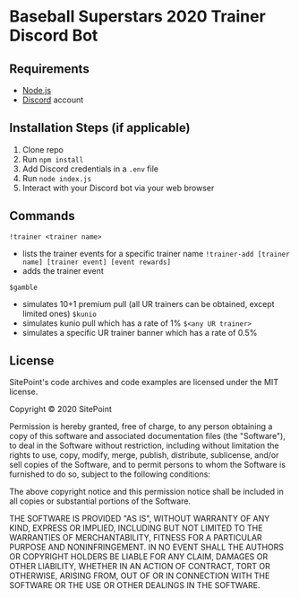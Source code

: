 # Baseball Superstars 2020 Trainer Discord Bot

## Requirements

- [Node.js](http://nodejs.org/)
- [Discord](https://discordapp.com/) account

## Installation Steps (if applicable)

1. Clone repo
2. Run `npm install`
3. Add Discord credentials in a `.env` file
3. Run `node index.js`
4. Interact with your Discord bot via your web browser

## Commands
`!trainer <trainer name>`
  - lists the trainer events for a specific trainer name
`!trainer-add [trainer name] [trainer event] [event rewards]`
  - adds the trainer event

`$gamble`
  - simulates 10+1 premium pull (all UR trainers can be obtained, except limited ones)
`$kunio`
   - simulates kunio pull which has a rate of 1%
`$<any UR trainer>`
   - simulates a specific UR trainer banner which has a rate of 0.5%  


## License

SitePoint's code archives and code examples are licensed under the MIT license.

Copyright © 2020 SitePoint

Permission is hereby granted, free of charge, to any person obtaining a copy of this software and associated documentation files (the "Software"), to deal in the Software without restriction, including without limitation the rights to use, copy, modify, merge, publish, distribute, sublicense, and/or sell copies of the Software, and to permit persons to whom the Software is furnished to do so, subject to the following conditions:

The above copyright notice and this permission notice shall be included in all copies or substantial portions of the Software.

THE SOFTWARE IS PROVIDED "AS IS", WITHOUT WARRANTY OF ANY KIND, EXPRESS OR IMPLIED, INCLUDING BUT NOT LIMITED TO THE WARRANTIES OF MERCHANTABILITY, FITNESS FOR A PARTICULAR PURPOSE AND NONINFRINGEMENT. IN NO EVENT SHALL THE AUTHORS OR COPYRIGHT HOLDERS BE LIABLE FOR ANY CLAIM, DAMAGES OR OTHER LIABILITY, WHETHER IN AN ACTION OF CONTRACT, TORT OR OTHERWISE, ARISING FROM, OUT OF OR IN CONNECTION WITH THE SOFTWARE OR THE USE OR OTHER DEALINGS IN THE SOFTWARE.
